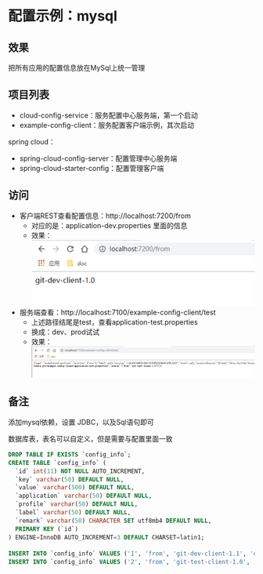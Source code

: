 #   配置示例：mysql


##  效果

把所有应用的配置信息放在MySql上统一管理

##  项目列表
-   cloud-config-service：服务配置中心服务端，第一个启动
-   example-config-client：服务配置客户端示例，其次启动

spring cloud：
-   spring-cloud-config-server：配置管理中心服务端
-   spring-cloud-starter-config：配置管理客户端


##  访问

-   客户端REST查看配置信息：http://localhost:7200/from
    -   对应的是：application-dev.properties 里面的信息
    -   效果：![20190517113712](../images/20190517113712.png)
-   服务端查看：http://localhost:7100/example-config-client/test
    -   上述路径结尾是test，查看application-test.properties
    -   换成：dev、prod试试
    -   效果：![20190517113537](../images/20190517113537.png)


##  备注

添加mysql依赖，设置 JDBC，以及Sql语句即可

数据库表，表名可以自定义，但是需要与配置里面一致

````sql
DROP TABLE IF EXISTS `config_info`;
CREATE TABLE `config_info` (
  `id` int(11) NOT NULL AUTO_INCREMENT,
  `key` varchar(50) DEFAULT NULL,
  `value` varchar(500) DEFAULT NULL,
  `application` varchar(50) DEFAULT NULL,
  `profile` varchar(50) DEFAULT NULL,
  `label` varchar(50) DEFAULT NULL,
  `remark` varchar(50) CHARACTER SET utf8mb4 DEFAULT NULL,
  PRIMARY KEY (`id`)
) ENGINE=InnoDB AUTO_INCREMENT=3 DEFAULT CHARSET=latin1;

INSERT INTO `config_info` VALUES ('1', 'from', 'git-dev-client-1.1', 'example-config-client', 'dev', 'master', null);
INSERT INTO `config_info` VALUES ('2', 'from', 'git-test-client-1.0', 'example-config-client', 'test', 'master', null);
````


